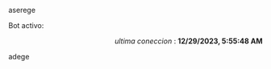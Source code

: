 aserege

<p>Bot activo: </p>
<p align="right"><i>ultima coneccion</i> : <b>12/29/2023, 5:55:48 AM</b></p>

 adege
